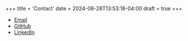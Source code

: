 +++
title = 'Contact'
date = 2024-08-28T13:53:18-04:00
draft = true
+++

-   [Email](mailto:jxl1729@miami.edu)
-   [GitHub](https://www.github.com/julianlk522)
-   [LinkedIn](https://www.linkedin.com/in/julian-lindsay-kaufman-b73292303/)
